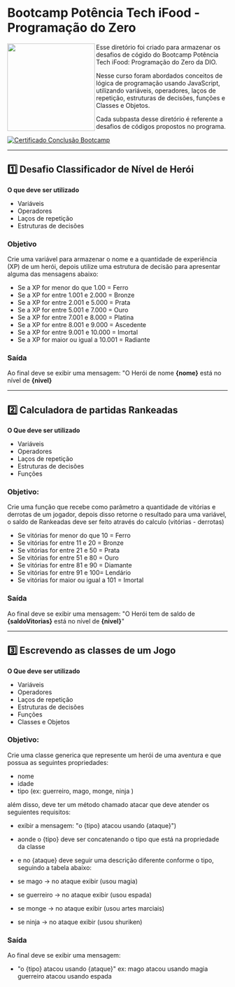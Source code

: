 # Bootcamp Potência Tech iFood - Programação do Zero


<img align="left" src="https://hermes.dio.me/tracks/9388e8d8-00d5-4007-a7c9-357324fe73fa.png" width="200">

Esse diretório foi criado para armazenar os desafios de cógido do Bootcamp Potência Tech iFood: Programação do Zero da DIO.

Nesse curso foram abordados conceitos de lógica de programação usando JavaScript, utilizando variáveis, operadores, laços de repetição, estruturas de decisões, funções e Classes e Objetos.

Cada subpasta desse diretório é referente a desafios de códigos propostos no programa.

[![Certificado Conclusão Bootcamp](https://img.shields.io/static/v1?label=CERTIFICADO&amp;message=POTENCIATECHIFOOD&amp;color=d1002a&amp;style=flat-square)](https://www.dio.me/certificate/3EA958D5/share)

<hr>

## 1️⃣ Desafio Classificador de Nível de Herói

**O que deve ser utilizado**

- Variáveis
- Operadores
- Laços de repetição
- Estruturas de decisões

### Objetivo

Crie uma variável para armazenar o nome e a quantidade de experiência (XP) de um herói, depois utilize uma estrutura de decisão para apresentar alguma das mensagens abaixo:

- Se a XP for menor do que 1.00 = Ferro
- Se a XP for entre 1.001 e 2.000 = Bronze
- Se a XP for entre 2.001 e 5.000 = Prata
- Se a XP for entre 5.001 e 7.000 = Ouro
- Se a XP for entre 7.001 e 8.000 = Platina
- Se a XP for entre 8.001 e 9.000 = Ascedente
- Se a XP for entre 9.001 e 10.000 = Imortal
- Se a XP for maior ou igual a 10.001 = Radiante

### Saída

Ao final deve se exibir uma mensagem:
"O Herói de nome **{nome}** está no nível de **{nivel}**

<hr>

## 2️⃣ Calculadora de partidas Rankeadas

**O Que deve ser utilizado**

- Variáveis
- Operadores
- Laços de repetição
- Estruturas de decisões
- Funções

### Objetivo:

Crie uma função que recebe como parâmetro a quantidade de vitórias e derrotas de um jogador,
depois disso retorne o resultado para uma variável, o saldo de Rankeadas deve ser feito através do calculo (vitórias - derrotas)

- Se vitórias for menor do que 10 = Ferro
- Se vitórias for entre 11 e 20 = Bronze
- Se vitórias for entre 21 e 50 = Prata
- Se vitórias for entre 51 e 80 = Ouro
- Se vitórias for entre 81 e 90 = Diamante
- Se vitórias for entre 91 e 100= Lendário
- Se vitórias for maior ou igual a 101 = Imortal

### Saída

Ao final deve se exibir uma mensagem:
"O Herói tem de saldo de **{saldoVitorias}** está no nível de **{nivel}**"

<hr>

## 3️⃣ Escrevendo as classes de um Jogo

**O Que deve ser utilizado**

- Variáveis
- Operadores
- Laços de repetição
- Estruturas de decisões
- Funções
- Classes e Objetos

### Objetivo:

Crie uma classe generica que represente um herói de uma aventura e que possua as seguintes propriedades:

- nome
- idade
- tipo (ex: guerreiro, mago, monge, ninja )

além disso, deve ter um método chamado atacar que deve atender os seguientes requisitos:

- exibir a mensagem: "o {tipo} atacou usando {ataque}")
- aonde o {tipo} deve ser concatenando o tipo que está na propriedade da classe
- e no {ataque} deve seguir uma descrição diferente conforme o tipo, seguindo a tabela abaixo:

- se mago -> no ataque exibir (usou magia)
- se guerreiro -> no ataque exibir (usou espada)
- se monge -> no ataque exibir (usou artes marciais)
- se ninja -> no ataque exibir (usou shuriken)

### Saída

Ao final deve se exibir uma mensagem:

- "o {tipo} atacou usando {ataque}"
  ex: mago atacou usando magia
  guerreiro atacou usando espada
